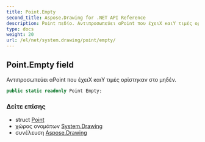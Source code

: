 ```yaml
---
title: Point.Empty
second_title: Aspose.Drawing for .NET API Reference
description: Point πεδίο. Αντιπροσωπεύει αPoint που έχειX καιY τιμές ορίστηκαν στο μηδέν.
type: docs
weight: 20
url: /el/net/system.drawing/point/empty/
---
```

## Point.Empty field

Αντιπροσωπεύει αPoint που έχειX καιY τιμές ορίστηκαν στο μηδέν.

```csharp
public static readonly Point Empty;
```

### Δείτε επίσης

* struct [Point](../)
* χώρος ονομάτων [System.Drawing](../../point/)
* συνέλευση [Aspose.Drawing](../../../)


